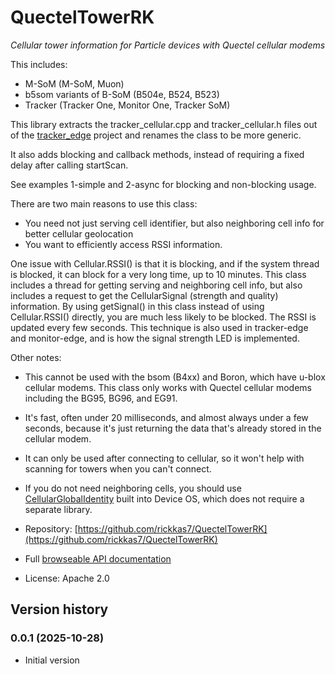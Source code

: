 # QuectelTowerRK

*Cellular tower information for Particle devices with Quectel cellular modems*

 This includes:
 - M-SoM (M-SoM, Muon)
 - b5som variants of B-SoM (B504e, B524, B523)
 - Tracker (Tracker One, Monitor One, Tracker SoM)

This library extracts the tracker_cellular.cpp and tracker_cellular.h files out of the [tracker_edge](https://github.com/particle-iot/tracker-edge) project and renames the class to be more generic.

It also adds blocking and callback methods, instead of requiring a fixed delay after calling startScan.

See examples 1-simple and 2-async for blocking and non-blocking usage.

There are two main reasons to use this class:

- You need not just serving cell identifier, but also neighboring cell info for better cellular geolocation
- You want to efficiently access RSSI information.

One issue with Cellular.RSSI() is that it is blocking, and if the system thread is blocked, it can block for a very long time, up to 10 minutes. This class includes a thread for getting serving and neighboring cell info, but also includes a request to get the CellularSignal (strength and quality) information. By using getSignal() in this class instead of using Cellular.RSSI() directly, you are much less likely to be blocked. The RSSI is updated every few seconds. This technique is also used in tracker-edge and monitor-edge, and is how the signal strength LED is implemented.

Other notes:

- This cannot be used with the bsom (B4xx) and Boron, which have u-blox cellular modems. This class only works with Quectel cellular modems including the BG95, BG96, and EG91.
- It's fast, often under 20 milliseconds, and almost always under a few seconds, because it's just returning the data that's already stored in the cellular modem.
- It can only be used after connecting to cellular, so it won't help with scanning for towers when you can't connect.
- If you do not need neighboring cells, you should use [CellularGlobalIdentity](https://docs.particle.io/reference/device-os/api/cellular/cellular-global-identity/) built into Device OS, which does not require a separate library.

- Repository: [https://github.com/rickkas7/QuectelTowerRK](https://github.com/rickkas7/QuectelTowerRK)
- Full [browseable API documentation](https://rickkas7.github.io/QuectelTowerRK/)
- License: Apache 2.0

## Version history

### 0.0.1 (2025-10-28)

- Initial version
